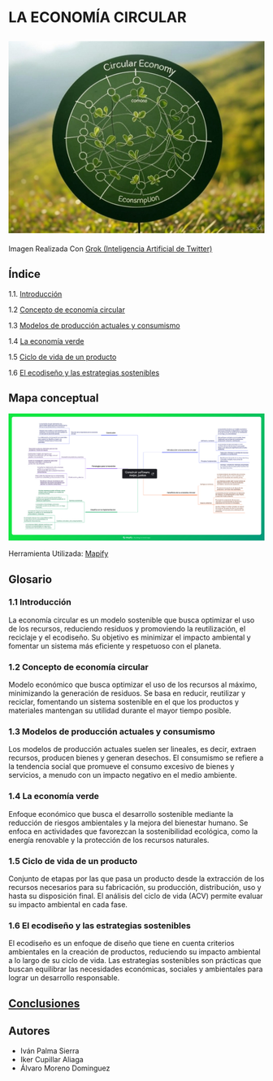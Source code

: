 # LA ECONOMÍA CIRCULAR
![economia_circular](img/economia_circular.jpg)
---
Imagen Realizada Con [Grok (Inteligencia Artificial de Twitter)](https://x.ai/)
## Índice
1.1. [Introducción](introduccion.md)

1.2 [Concepto de economía circular](concepto.md)

1.3 [Modelos de producción actuales y consumismo](modelos.md)

1.4 [La economía verde](verde.md)

1.5 [Ciclo de vida de un producto](CicloProducto.md)

1.6 [El ecodiseño y las estrategias sostenibles](ecodiseño.md)

## Mapa conceptual

![mapa](img/mapa.jpg)

Herramienta Utilizada: [Mapify](https://mapify.so/es)
## Glosario

### 1.1 Introducción  
La economía circular es un modelo sostenible que busca optimizar el uso de los recursos, reduciendo residuos y promoviendo la reutilización, el reciclaje y el ecodiseño. Su objetivo es minimizar el impacto ambiental y fomentar un sistema más eficiente y respetuoso con el planeta.

### 1.2 Concepto de economía circular  
Modelo económico que busca optimizar el uso de los recursos al máximo, minimizando la generación de residuos. Se basa en reducir, reutilizar y reciclar, fomentando un sistema sostenible en el que los productos y materiales mantengan su utilidad durante el mayor tiempo posible.

### 1.3 Modelos de producción actuales y consumismo  
Los modelos de producción actuales suelen ser lineales, es decir, extraen recursos, producen bienes y generan desechos. El consumismo se refiere a la tendencia social que promueve el consumo excesivo de bienes y servicios, a menudo con un impacto negativo en el medio ambiente.

### 1.4 La economía verde  
Enfoque económico que busca el desarrollo sostenible mediante la reducción de riesgos ambientales y la mejora del bienestar humano. Se enfoca en actividades que favorezcan la sostenibilidad ecológica, como la energía renovable y la protección de los recursos naturales.

### 1.5 Ciclo de vida de un producto  
Conjunto de etapas por las que pasa un producto desde la extracción de los recursos necesarios para su fabricación, su producción, distribución, uso y hasta su disposición final. El análisis del ciclo de vida (ACV) permite evaluar su impacto ambiental en cada fase.

### 1.6 El ecodiseño y las estrategias sostenibles  
El ecodiseño es un enfoque de diseño que tiene en cuenta criterios ambientales en la creación de productos, reduciendo su impacto ambiental a lo largo de su ciclo de vida. Las estrategias sostenibles son prácticas que buscan equilibrar las necesidades económicas, sociales y ambientales para lograr un desarrollo responsable.

## [Conclusiones](conclusiones.md)
## Autores
- Iván Palma Sierra
- Iker Cupillar Aliaga
- Álvaro Moreno Dominguez
